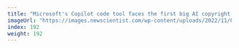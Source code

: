 ```yaml
---
title: "Microsoft's Copilot code tool faces the first big AI copyright lawsuit"
imageUrl: "https://images.newscientist.com/wp-content/uploads/2022/11/08170834/SEI_132742877.jpg?width=600"
index: 192
weight: 192
---
```

